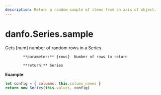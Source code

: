```yaml
---
description: Return a random sample of items from an axis of object.
---
```


# danfo.Series.sample

Gets \[num\] number of random rows in a Series

            **parameter:** {rows}  Number of rows to return

            **return:** Series

**Example**

```javascript
let config = { columns: this.column_names }
return new Series(this.values, config)
```



